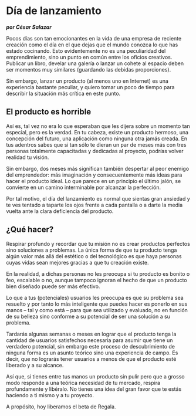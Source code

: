 # Día de lanzamiento
__*por César Salazar*__

Pocos días son tan emocionantes en la vida de una empresa de reciente creación como el día en el que dejas que el mundo conozca lo que has estado cocinando. Esto evidentemente no es una peculiaridad del emprendimiento, sino un punto en común entre los oficios creativos. Publicar un libro, develar una galería o lanzar un cohete al espacio deben ser momentos muy similares (guardando las debidas proporciones).

Sin embargo, lanzar un producto (al menos uno en Internet) es una experiencia bastante peculiar, y quiero tomar un poco de tiempo para describir la situación más crítica en este punto.

## El producto es horrible

Así es, tal vez no era lo que esperaban que les dijera sobre un momento tan especial, pero es la verdad. En tu cabeza, existe un producto hermoso, una concepción del futuro, una aplicación como ninguna otra jamás creada. En tus adentros sabes que si tan sólo te dieran un par de meses más con tres personas totalmente capacitadas y dedicadas al proyecto, podrías volver realidad tu visión.

Sin embargo, dos meses más significan también despertar al peor enemigo del emprendedor: más imaginación y consecuentemente más ideas para hacer el producto ideal. Lo que parece en un principio el último jalón, se convierte en un camino interminable por alcanzar la perfección.

Por tal motivo, el día del lanzamiento es normal que sientas gran ansiedad y te ves tentado a taparte los ojos frente a cada pantalla o a darte la media vuelta ante la clara deficiencia del producto.

## ¿Qué hacer?

Respirar profundo y recordar que tu misión no es crear productos perfectos sino soluciones a problemas. La única forma de que tu producto tenga algún valor más allá del estético o del tecnológico es que haya personas cuyas vidas sean mejores gracias a que tu creación existe.

En la realidad, a dichas personas no les preocupa si tu producto es bonito o feo, escalable o no, aunque tampoco ignoran el hecho de que un producto bien diseñado puede ser más efectivo.

Lo que a tus (potenciales) usuarios les preocupa es que su problema sea resuelto y por tanto lo más inteligente que puedes hacer es ponerlo en sus manos – tal y como está – para que sea utilizado y evaluado, no en función de su belleza sino conforme a su potencial de ser una solución a su problema.

Tardarás algunas semanas o meses en lograr que el producto tenga la cantidad de usuarios satisfechos necesaria para asumir que tiene un verdadero potencial, sin embargo este proceso de descubrimiento de ninguna forma es un asunto teórico sino una experiencia de campo. Es decir, que no lograrás tener usuarios a menos de que el producto esté liberado y a su alcance.

Así que, si tienes entre tus manos un producto sin pulir pero que a grosso modo responde a una teórica necesidad de tu mercado, respira profundamente y libéralo. No tienes una idea del gran favor que te estás haciendo a ti mismo y a tu proyecto.

A propósito, hoy liberamos el beta de Regala.